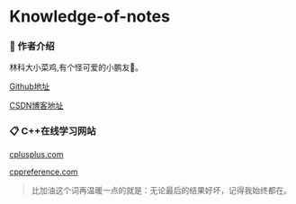 # Knowledge-of-notes

### 🐼 作者介绍
林科大小菜鸡,有个怪可爱的小鹏友💖。

[Github地址](https://github.com/GpsLypy)

[CSDN博客地址](https://blog.csdn.net/weixin_46269257?spm=1001.2014.3001.5343)

### 📋 C++在线学习网站
[cplusplus.com](http://www.cplusplus.com/)

[cppreference.com](https://zh.cppreference.com/w/%E9%A6%96%E9%A1%B5)

>比加油这个词再温暖一点的就是：无论最后的结果好坏，记得我始终都在</font>。
